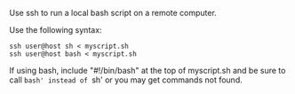 Use ssh to run a local bash script on a remote computer.

Use the following syntax:
```
ssh user@host sh < myscript.sh
ssh user@host bash < myscript.sh
```

If using bash, include "#!/bin/bash" at the top of myscript.sh and be sure to call `bash' instead of `sh' or you may get commands not found.